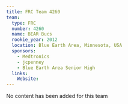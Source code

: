 ```yaml
---
title: FRC Team 4260
team:
  type: FRC
  number: 4260
  name: BEAR Bucs
  rookie_year: 2012
  location: Blue Earth Area, Minnesota, USA
  sponsors:
    - Medtronics
    - jcpenney
    - Blue Earth Area Senior High
  links:
    Website: 
---
```

No content has been added for this team